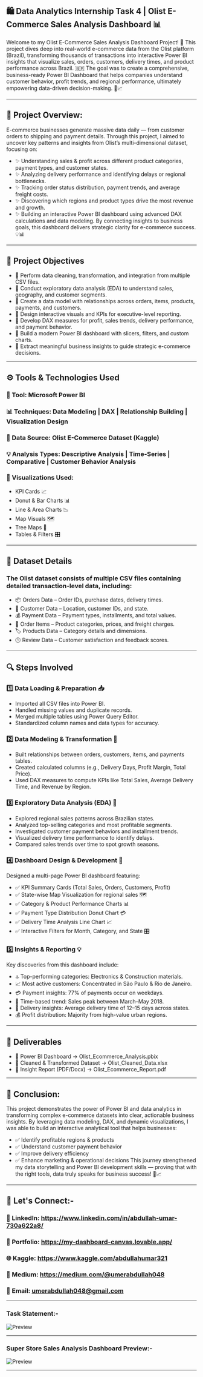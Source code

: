 ## 🛍️ Data Analytics Internship Task 4 | Olist E-Commerce Sales Analysis Dashboard 📊

Welcome to my Olist E-Commerce Sales Analysis Dashboard Project! 🚀
This project dives deep into real-world e-commerce data from the Olist platform (Brazil), transforming thousands of transactions into interactive Power BI insights that visualize sales, orders, customers, delivery times, and product performance across Brazil. 🇧🇷
The goal was to create a comprehensive, business-ready Power BI Dashboard that helps companies understand customer behavior, profit trends, and regional performance, ultimately empowering data-driven decision-making. 💼📈


---

## 🌟 Project Overview:
E-commerce businesses generate massive data daily — from customer orders to shipping and payment details.
Through this project, I aimed to uncover key patterns and insights from Olist’s multi-dimensional dataset, focusing on:
- ✨ Understanding sales & profit across different product categories, payment types, and customer states.
- ✨ Analyzing delivery performance and identifying delays or regional bottlenecks.
- ✨ Tracking order status distribution, payment trends, and average freight costs.
- ✨ Discovering which regions and product types drive the most revenue and growth.
- ✨ Building an interactive Power BI dashboard using advanced DAX calculations and data modeling.
By connecting insights to business goals, this dashboard delivers strategic clarity for e-commerce success. 💡📊

---


## 🎯 Project Objectives
- 🔹 Perform data cleaning, transformation, and integration from multiple CSV files.
- 🔹 Conduct exploratory data analysis (EDA) to understand sales, geography, and customer segments.
- 🔹 Create a data model with relationships across orders, items, products, payments, and customers.
- 🔹 Design interactive visuals and KPIs for executive-level reporting.
- 🔹 Develop DAX measures for profit, sales trends, delivery performance, and payment behavior.
- 🔹 Build a modern Power BI dashboard with slicers, filters, and custom charts.
- 🔹 Extract meaningful business insights to guide strategic e-commerce decisions.

---

## ⚙️ Tools & Technologies Used
### 🧩 Tool: Microsoft Power BI
### 📊 Techniques: Data Modeling | DAX | Relationship Building | Visualization Design
### 📁 Data Source: Olist E-Commerce Dataset (Kaggle)
### 💡 Analysis Types: Descriptive Analysis | Time-Series | Comparative | Customer Behavior Analysis
### 🎨 Visualizations Used:
- KPI Cards 📈
- Donut & Bar Charts 📊
- Line & Area Charts 📉
- Map Visuals 🗺️
- Tree Maps 🌳
- Tables & Filters 🎛️

---

## 🧠 Dataset Details
### The Olist dataset consists of multiple CSV files containing detailed transaction-level data, including:
- 📦 Orders Data – Order IDs, purchase dates, delivery times.
- 👤 Customer Data – Location, customer IDs, and state.
- 💰 Payment Data – Payment types, installments, and total values.
- 🛒 Order Items – Product categories, prices, and freight charges.
- 🏷️ Products Data – Category details and dimensions.
- 🕒 Review Data – Customer satisfaction and feedback scores.


---


## 🔍 Steps Involved
### 1️⃣ Data Loading & Preparation 📥
- Imported all CSV files into Power BI.
- Handled missing values and duplicate records.
- Merged multiple tables using Power Query Editor.
- Standardized column names and data types for accuracy.
### 2️⃣ Data Modeling & Transformation 🔄
- Built relationships between orders, customers, items, and payments tables.
- Created calculated columns (e.g., Delivery Days, Profit Margin, Total Price).
- Used DAX measures to compute KPIs like Total Sales, Average Delivery Time, and Revenue by Region.
### 3️⃣ Exploratory Data Analysis (EDA) 🔬
- Explored regional sales patterns across Brazilian states.
- Analyzed top-selling categories and most profitable segments.
- Investigated customer payment behaviors and installment trends.
- Visualized delivery time performance to identify delays.
- Compared sales trends over time to spot growth seasons.
### 4️⃣ Dashboard Design & Development 🧩
Designed a multi-page Power BI dashboard featuring:
- ✅ KPI Summary Cards (Total Sales, Orders, Customers, Profit)
- ✅ State-wise Map Visualization for regional sales 🗺️
- ✅ Category & Product Performance Charts 📊
- ✅ Payment Type Distribution Donut Chart 💳
- ✅ Delivery Time Analysis Line Chart 📈
- ✅ Interactive Filters for Month, Category, and State 🎛️
### 5️⃣ Insights & Reporting 💡
Key discoveries from this dashboard include:
- 🔝 Top-performing categories: Electronics & Construction materials.
- 📈 Most active customers: Concentrated in São Paulo & Rio de Janeiro.
- 💳 Payment insights: 77% of payments occur on weekdays.
- 📆 Time-based trend: Sales peak between March–May 2018.
- 🚚 Delivery insights: Average delivery time of 12–15 days across states.
- 💰 Profit distribution: Majority from high-value urban regions.

---


## 📑 Deliverables
- 📌 Power BI Dashboard → Olist_Ecommerce_Analysis.pbix
- 📌 Cleaned & Transformed Dataset → Olist_Cleaned_Data.xlsx
- 📌 Insight Report (PDF/Docx) → Olist_Ecommerce_Report.pdf

---


## 🚀 Conclusion:
This project demonstrates the power of Power BI and data analytics in transforming complex e-commerce datasets into clear, actionable business insights.
By leveraging data modeling, DAX, and dynamic visualizations, I was able to build an interactive analytical tool that helps businesses:
- ✅ Identify profitable regions & products
- ✅ Understand customer payment behavior
- ✅ Improve delivery efficiency
- ✅ Enhance marketing & operational decisions
This journey strengthened my data storytelling and Power BI development skills — proving that with the right tools, data truly speaks for business success! 💬📈


---

## 🔗 Let's Connect:-
### 💼 LinkedIn: https://www.linkedin.com/in/abdullah-umar-730a622a8/
### 🚀 Portfolio: https://my-dashboard-canvas.lovable.app/
### 🌐 Kaggle: https://www.kaggle.com/abdullahumar321
### 👔 Medium: https://medium.com/@umerabdullah048
### 📧 Email: umerabdullah048@gmail.com

---

### Task Statement:-
![Preview](https://github.com/Abdullah321Umar/ElevvoPathways-DataAnalytics_Internship-TASK4/blob/main/Task%204.png)


---

### Super Store Sales Analysis Dashboard Preview:-
![Preview](https://github.com/Abdullah321Umar/ElevvoPathways-DataAnalytics_Internship-TASK4/blob/main/Olist%20E-Commerce%20Analysis.png)


---
